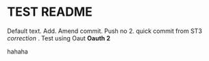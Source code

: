 # TEST README

Default text. Add.
Amend commit.
Push no 2.
quick commit from ST3 *correction* .
Test using Oaut
**Oauth 2**

hahaha